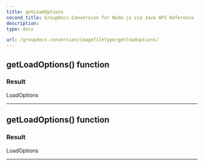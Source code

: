 ```yaml
---
title: getLoadOptions
second_title: GroupDocs.Conversion for Node.js via Java API Reference
description: 
type: docs

url: /groupdocs.conversion/imagefiletype/getloadoptions/
---
```


## getLoadOptions()  function


### Result
LoadOptions


---


## getLoadOptions()  function


### Result
LoadOptions


---


